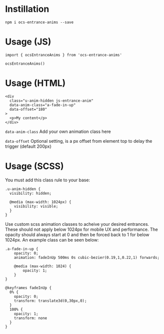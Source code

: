 # Instillation

`npm i ocs-entrance-anims --save`

# Usage (JS)

```
import { ocsEntranceAnims } from 'ocs-entrance-anims'

ocsEntranceAnims()
```

# Usage (HTML)

```
<div
  class="u-anim-hidden js-entrance-anim"
  data-anim-class="a-fade-in-up"
  data-offset="180"
>
  <p>My content</p>
</div>
```

`data-anim-class` Add your own animation class here

`data-offset` Optional setting, is a px offset from element top to delay the trigger (default 200px)

# Usage (SCSS)

You must add this class rule to your base:
```
.u-anim-hidden {
  visibility: hidden;
  
  @media (max-width: 1024px) {
    visibility: visible;
  }
}
```

Use custom scss animation classes to acheive your desired entrances. These should not apply below 1024px for mobile UX and performance. The opacity should always start at 0 and then be forced back to 1 for below 1024px. An example class can be seen below:

```
.a-fade-in-up {
	opacity: 0;
	animation: fadeInUp 500ms 0s cubic-bezier(0.19,1,0.22,1) forwards;
	
	@media (max-width: 1024) {
		opacity: 1;
	}
}

@keyframes fadeInUp {
  0% {
    opacity: 0;
    transform: translate3d(0,30px,0);
  }
  100% {
    opacity: 1;
    transform: none
  }
}
```